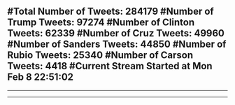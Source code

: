 #Total Number of Tweets: 284179 
#Number of Trump Tweets: 97274
#Number of Clinton Tweets: 62339
#Number of Cruz Tweets: 49960
#Number of Sanders Tweets: 44850
#Number of Rubio Tweets: 25340
#Number of Carson Tweets: 4418
#Current Stream Started at Mon Feb  8 22:51:02
---
---
---
